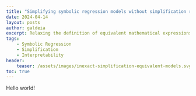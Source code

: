 ```yaml
---
title: "Simplifying symbolic regression models without simplification rules"
date: 2024-04-14
layout: posts
author: galdeia
excerpt: Relaxing the definition of equivalent mathematical expressions to get more simpler and interpretable models
tags: 
    - Symbolic Regression
    - Simplification
    - Interpretability
header:
    teaser: /assets/images/inexact-simplification-equivalent-models.svg
toc: true
---
```


Hello world!